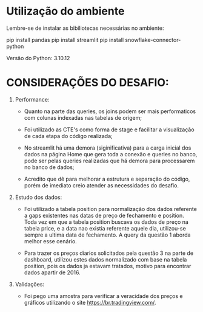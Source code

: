 # Utilização do ambiente

Lembre-se de instalar as bibiliotecas necessárias no ambiente:

pip install pandas
pip install streamlit
pip install snowflake-connector-python

Versão do Python: 3.10.12


# CONSIDERAÇÕES DO DESAFIO:

1. Performance:
    - Quanto na parte das queries, os joins podem ser mais performaticos com colunas indexadas nas tabelas de origem;
    - Foi utilizado as CTE's como forma de stage e facilitar a visualização de cada etapa do código realizada;

    - No streamlit há uma demora (siginificativa) para a carga inicial dos dados na página Home que gera toda a conexão e queries no banco,
    pode ser pelas queries realizadas que há demora para processarem no banco de dados;

    - Acredito que dê para melhorar a estrutura e separação do código, porém de imediato creio atender as necessidades do desafio.

2. Estudo dos dados:

    - Foi utilizado a tabela position para normalização dos dados referente a gaps existentes nas datas de preço de fechamento e position.
    Toda vez em que a tabela position buscava os dados de preço na tabela price, e a data nao existia referente aquele dia, utilizou-se sempre a ultima data de fechamento. A query da questão 1 aborda melhor esse cenário.

    - Para trazer os preços diarios solicitados pela questão 3 na parte de dashboard, utilizou estes dados normalizado com base na tabela position, pois os dados ja estavam tratados, motivo para encontrar dados apartir de 2016.

3. Validações:

    - Foi pego uma amostra para verificar a veracidade dos preços e gráficos utilizando o site https://br.tradingview.com/.

